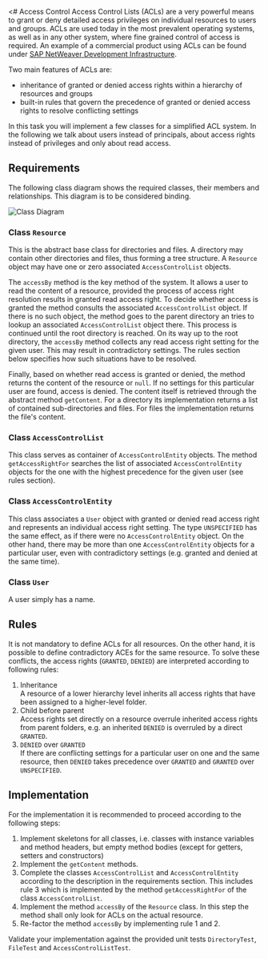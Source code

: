 <# Access Control
Access Control Lists (ACLs) are a very powerful means to grant or deny detailed access privileges on individual resources to users and groups. ACLs are used today in the most prevalent operating systems, as well as in any other system, where fine grained control of access is required. An example of a commercial product using ACLs can be found under [SAP NetWeaver Development Infrastructure](https://help.sap.com/doc/saphelp_gbt10/1.0/de-DE/21/53882f3fee0243b6c774e26ebed880/content.htm?no_cache=true).

Two main features of ACLs are:
- inheritance of granted or denied access rights within a hierarchy of resources and groups
- built-in rules that govern the precedence of granted or denied access rights to resolve conflicting settings

In this task you will implement a few classes for a simplified ACL system.
In the following we talk about users instead of principals, about access rights instead of privileges and only about read access.

## Requirements
The following class diagram shows the required classes, their members and relationships. This diagram is to be considered binding.

![Class Diagram](doc/ClassDiagram.png)

### Class `Resource`

This is the abstract base class for directories and files. A directory may contain other directories and files, thus forming a tree structure.
A `Resource` object may have one or zero associated `AccessControlList` objects.

The `accessBy` method is the key method of the system. It allows a user to read the content of a resource, provided the process of access right resolution results in granted read access right. To decide whether access is granted the method consults the associated `AccessControlList` object. If there is no such object, the method goes to the parent directory an tries to lookup an associated `AccessControlList` object there. This process is continued until the root directory is  reached.
On its way up to the root directory, the `accessBy` method collects any read access right setting for the given user. This may result in contradictory settings. The rules section below specifies how such situations have to be resolved.

Finally, based on whether read access is granted or denied, the method returns the content of the resource or `null`. If no settings for this particular user are found, access is denied.
The content itself is retrieved through the abstract method `getContent`. For a directory its implementation returns a list of contained sub-directories and files. For files the implementation returns the file's content.

### Class `AccessControlList`
This class serves as container of `AccessControlEntity` objects. The method `getAccessRightFor` searches the list of associated `AccessControlEntity` objects for the one with the highest precedence for the given user (see rules section).

### Class `AccessControlEntity`
This class associates a `User` object with granted or denied read access right and represents an individual access right setting. The type `UNSPECIFIED` has the same effect, as if there were no `AccessControlEntity` object. On the other hand, there may be more than one `AccessControlEntity` objects for a particular user, even with contradictory settings (e.g. granted and denied at the same time).

### Class `User`
A user simply has a name.

## Rules
It is not mandatory to define ACLs for all resources. On the other hand, it is possible to define contradictory ACEs for the same resource. To solve these conflicts, the access rights (`GRANTED`, `DENIED`) are interpreted according to following rules:

1. Inheritance  
A resource of a lower hierarchy level inherits all access rights that have been assigned to a higher-level folder. 
1. Child before parent  
Access rights set directly on a resource overrule inherited access rights from parent folders, e.g. an inherited `DENIED` is overruled by a direct `GRANTED`.
1. `DENIED` over `GRANTED`  
If there are conflicting settings for a particular user on one and the same resource, then `DENIED` takes precedence over `GRANTED` and `GRANTED` over `UNSPECIFIED`.

## Implementation
For the implementation it is recommended to proceed according to the following steps:

1. Implement skeletons for all classes, i.e. classes with instance variables and method headers, but empty method bodies (except for getters, setters and constructors)
1. Implement the `getContent` methods.
1. Complete the classes `AccessControlList` and `AccessControlEntity` according to the description in the requirements section. This includes rule 3 which is implemented by the method `getAccessRightFor` of the class `AccessControlList`.
1. Implement the method `accessBy` of the `Resource` class. In this step the method shall only look for ACLs on the actual resource.
1. Re-factor the method `accessBy` by implementing rule 1 and 2.

Validate your implementation against the provided unit tests `DirectoryTest`, `FileTest` and `AccessControlListTest`.
